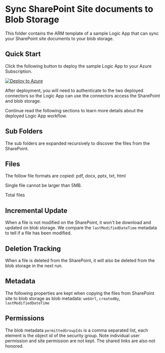 # Sync SharePoint Site documents to Blob Storage

This folder contains the ARM template of a sample Logic App that can sync your SharePoint site documents to your blob storage.

## Quick Start

Click the following button to deploy the sample Logic App to your Azure Subscription.

[![Deploy to Azure](https://github.com/MicrosoftDocs/azure-docs/raw/main/articles/media/template-deployments/deploy-to-azure.svg)](https://ms.portal.azure.com/#view/Microsoft_Azure_CreateUIDef/CustomDeploymentBlade/uri/https%3A%2F%2Fgithub.com%2Fmicrosoft%2Fsample-app-aoai-chatGPT%2Fblob%2Ffshakerin%2Fsp%2Fpland%2Fsharepoint2blob%2Fsharepoint2blobarm.json/uiFormDefinitionUri/https%3A%2F%2Fgithub.com%2Fmicrosoft%2Fsample-app-aoai-chatGPT%2Fblob%2Ffshakerin%2Fsp%2Fpland%2Fsharepoint2blob%2FcreateUIDefinition.json)



After deployment, you will need to authenticate to the two deployed connectors so the Logic App can use the connectors access the SharePoint and blob storage.

Continue read the following sections to learn more details about the deployed Logic App workflow.

## Sub Folders

The sub folders are expanded recursively to discover the files from the SharePoint.

## Files

The follow file formats are copied: pdf, docx, pptx, txt, html

Single file cannot be larger than 5MB.

Total files

## Incremental Update

When a file is not modified on the SharePoint, it won't be download and updated on blob storage. We compare the `lastModifiedDateTime` metadata to tell if a file has been modified.

## Deletion Tracking

When a file is deleted from the SharePoint, it will also be deleted from the blob storage in the next run.

## Metadata

The following properties are kept when copying the files from SharePoint site to blob storage as blob metadata: `webUrl`, `createdBy`, `lastModifiedDateTime`

## Permissions

The blob metadata `permittedGroupIds` is a comma separated list, each element is the object id of the security group. Note individual user permission and site permission are not kept. The shared links are also not honored.

